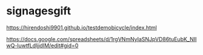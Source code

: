 # signagesgift
https://hirendoshi9901.github.io/testdemobicycle/index.html

https://docs.google.com/spreadsheets/d/1rgVNmNyIaSNJpVD86tuEubK_NIIwQ-luwtfLdljjdIM/edit#gid=0
